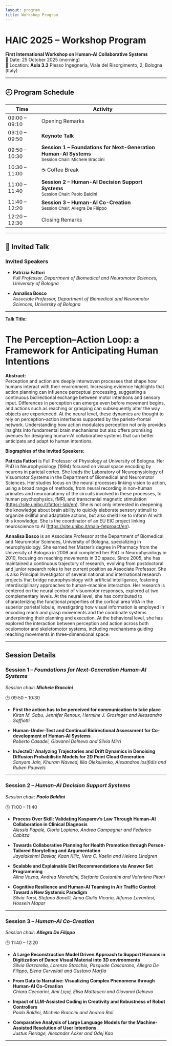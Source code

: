 ```yaml
---
layout: program
title: Workshop Program
---
```



# HAIC 2025 – Workshop Program  
**First International Workshop on Human-AI Collaborative Systems**  
📅 Date: 25 October 2025 (morning)  
📍 Location: **Aula 3.3** Plesso Ingegneria, Viale del Risorgimento, 2, Bologna (Italy)

---

## 🕘 Program Schedule

| Time           | Activity                            |
|----------------|-------------------------------------|
| 09:00 – 09:10  | Opening Remarks                     |
| 09:10 – 09:50  | **Keynote Talk**                 |
| 09:50 – 10:30  | **Session 1 – Foundations for Next-Generation Human-AI Systems**<br><small>Session Chair: Michele Braccini</small>|
| 10:30 – 11:00  | ☕ Coffee Break                     |
| 11:00 – 11:40  | **Session 2 – Human-AI Decision Support Systems**<br><small>Session Chair: Paolo Baldini</small>|
| 11:40 – 12:20  | **Session 3 – Human-AI Co-Creation**<br><small>Session Chair: Allegra De Filippo</small>|
| 12:20 – 12:30  | Closing Remarks                     |


---
## 🎤 Invited Talk

### Invited Speakers

- **Patrizia Fattori**  
  *Full Professor, Department of Biomedical and Neuromotor Sciences, University of Bologna*

- **Annalisa Bosco**  
  *Associate Professor, Department of Biomedical and Neuromotor Sciences, University of Bologna*

---

**Talk Title:**  
<h1>The Perception–Action Loop: a Framework for Anticipating Human Intentions</h1>


**Abstract:**  
Perception and action are deeply interwoven processes that shape how humans interact with their environment. Increasing evidence highlights that action planning can influence perceptual processing, suggesting a continuous bidirectional exchange between motor intentions and sensory input. Differences in perception can emerge even before movement begins, and actions such as reaching or grasping can subsequently alter the way objects are experienced. At the neural level, these dynamics are thought to rely on perception–action interfaces supported by the parieto-frontal network. Understanding how action modulates perception not only provides insights into fundamental brain mechanisms but also offers promising avenues for designing human–AI collaborative systems that can better anticipate and adapt to human intentions.

**Biographies of the Invited Speakers:**  

**Patrizia Fattori** is Full Professor of Physiology at University of Bologna. Her PhD in Neurophysiology (1994) focused on visual space encoding by neurons in parietal cortex. She leads the Laboratory of Neurophysiology of Visuomotor Systems in the Department of Biomedical and Neuromotor Sciences. Her studies focus on the neural processes linking vision to action, using a broad range of methods, from neural recording in non-human primates and neuroanatomy of the circuits involved in these processes, to human psychophysics, fMRI, and transcranial magnetic stimulation (https://site.unibo.it/fattori-lab/en). She is not only interested in deepening the knowledge about brain ability to quickly elaborate sensory stimuli to organize skillful and adaptable actions, but also she’d like to inform AI with this knowledge. She is the coordinator of an EU EIC project linking neuroscience to AI (https://site.unibo.it/maia-fetproact/en).



**Annalisa Bosco** is an Associate Professor at the Department of Biomedical and Neuromotor Sciences, University of Bologna, specializing in neurophysiology. She earned her Master’s degree in Pharmacy from the University of Bologna in 2006 and completed her PhD in Neurophysiology in 2010, focusing on reaching movements in 3D space. Since 2005, she has maintained a continuous trajectory of research, evolving from postdoctoral and junior research roles to her current position as Associate Professor. She is also Principal Investigator of several national and international research projects that bridge neurophysiology with artificial intelligence, fostering interdisciplinary approaches to human–machine interaction. Her research is centered on the neural control of visuomotor responses, explored at two complementary levels. At the neural level, she has contributed to characterizing the functional properties of the cortical area V6A in the superior parietal lobule, investigating how visual information is employed in encoding reach and grasp movements and the coordinate systems underpinning their planning and execution. At the behavioral level, she has explored the interaction between perception and action across both oculomotor and skeletomotor systems, including mechanisms guiding reaching movements in three-dimensional space.


---

## Session Details

### Session 1 – *Foundations for Next-Generation Human-AI Systems*  
*Session chair: __Michele Braccini__*


🕒 09:50 – 10:30  

- **First the action has to be perceived for communication to take place**  
  *Kiran M. Sabu, Jennifer Renoux, Hermine J. Grosinger and Alessandro Saffiotti*  

- **Human-Under-Test and Continual Bidirectional Assessment for Co-development of Human-AI Systems**  
  *Roberto Casadei, Giovanni Delnevo and Silvia Mirri*  

- **InJecteD: Analyzing Trajectories and Drift Dynamics in Denoising Diffusion Probabilistic Models for 2D Point Cloud Generation**  
  *Sanyam Jain, Khuram Naveed, Illia Oleksiienko, Alexandros Iosifidis and Ruben Pauwels*

---

### Session 2 – *Human-AI Decision Support Systems*  
*Session chair: __Paolo Baldini__*

🕒 11:00 – 11:40  

- **Process Over Skill: Validating Kasparov’s Law Through Human–AI Collaboration in Clinical Diagnosis**  
  *Alessia Papale, Gloria Lopiano, Andrea Campagner and Federico Cabitza*  

- **Towards Collaborative Planning for Health Promotion through Person-Tailored Storytelling and Argumentation**  
  *Jayalakshmi Baskar, Kaan Kilic, Vera C. Kaelin and Helena Lindgren*  

- **Scalable and Explainable Diet Recommendations via Answer Set Programming**  
  *Alina Vozna, Andrea Monaldini, Stefania Costantini and Valentina Pitoni*

- **Cognitive Resilience and Human-AI Teaming in Air Traffic Control: Toward a New Systemic Paradigm**  
  *Silvia Torsi, Stefano Bonelli, Anna Giulia Vicario, Alfonso Levantesi, Hossein Mapar*

---

### Session 3 – *Human-AI Co-Creation*  
*Session chair: __Allegra De Filippo__*

🕒 11:40 – 12:20  

- **A Large Reconstruction Model Driven Approach to Support Humans in Digitization of Dance Visual Material into 3D environments**  
  *Silvia Garzarella, Lorenzo Stacchio, Pasquale Cascarano, Allegra De Filippo, Elena Cervellati and Gustavo Marfia*  

- **From Data to Narrative: Visualizing Complex Phenomena through Human-AI Co-Creation**  
  *Chiara Ceccarini, Ami Liçaj, Elisa Matteucci and Giovanni Delnevo*  

- **Impact of LLM-Assisted Coding in Creativity and Robustness of Robot Controllers**  
  *Paolo Baldini, Michele Braccini and Andrea Roli*  

- **Comparative Analysis of Large Language Models for the Machine-Assisted Resolution of User Intentions**  
  *Justus Flerlage, Alexander Acker and Odej Kao*

---



